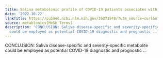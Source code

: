 ```yaml
---
title: Saliva metabolomic profile of COVID-19 patients associates with disease severity
date: '2022-10-22'
linkTitle: https://pubmed.ncbi.nlm.nih.gov/36271948/?utm_source=curl&utm_medium=rss&utm_campaign=pubmed-2&utm_content=1Zkrxt7ktlCbHBXEV3v65xxSnkSWNsJ1A6Fq3gBniKhGfIUslK&fc=20210907212339&ff=20221025213935&v=2.17.8
source: metablomics[MeSH Terms]
description: 'CONCLUSION: Saliva disease-specific and severity-specific metabolite
  could be employed as potential COVID-19 diagnostic and prognostic ...'
---
```

CONCLUSION: Saliva disease-specific and severity-specific metabolite could be employed as potential COVID-19 diagnostic and prognostic ...
